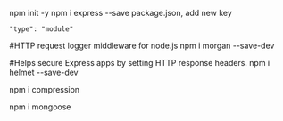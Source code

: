 npm init -y
npm i express --save
package.json, add new key
```
"type": "module"
```
#HTTP request logger middleware for node.js
npm i morgan --save-dev

#Helps secure Express apps by setting HTTP response headers.
npm i helmet --save-dev

npm i compression

npm i mongoose